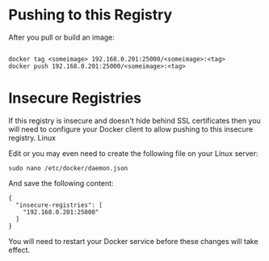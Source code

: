 # Pushing to this Registry


After you pull or build an image:


```console

docker tag <someimage> 192.168.0.201:25000/<someimage>:<tag>
docker push 192.168.0.201:25000/<someimage>:<tag>

```

# Insecure Registries

If this registry is insecure and doesn't hide behind SSL certificates then you will need to configure your Docker client to allow pushing to this insecure registry.
Linux

Edit or you may even need to create the following file on your Linux server:


```console
sudo nano /etc/docker/daemon.json

```

And save the following content:

```text
{
  "insecure-registries": [
    "192.168.0.201:25000"
  ]
}

```
You will need to restart your Docker service before these changes will take effect.